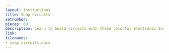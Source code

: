 ```yaml
---
layout: instructions
title: Snap Circuits
setnumber:
pieces: 60
description: Learn to build circuits with these colorful Electronic Snap Circuits. Each one features more than 30 parts that easily snap together.
link:
filenames:
- snap circuits.docx
---
```

